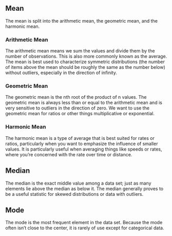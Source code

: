 ## Mean
The mean is split into the arithmetic mean, the geometric mean, and the harmonic mean.
### Arithmetic Mean
The arithmetic mean means we sum the values and divide them by the number of observations. This is also more commonly known as the average. The mean is best used to characterize symmetric distributions (the number of items above the mean should be roughly the same as the number below) without outliers, especially in the direction of infinity. 
### Geometric Mean
The geometric mean is the nth root of the product of n values. The geometric mean is always less than or equal to the arithmetic mean and is very sensitive to outliers in the direction of zero. We want to use the geometric mean for ratios or other things multiplicative or exponential.
### Harmonic Mean
The harmonic mean is a type of average that is best suited for rates or ratios, particularly when you want to emphasize the influence of smaller values. It is particularly useful when averaging things like speeds or rates, where you’re concerned with the rate over time or distance.
## Median
The median is the exact middle value among a data set; just as many elements lie above the median as below it. The median generally proves to be a useful statistic for skewed distributions or data with outliers.
## Mode
The mode is the most frequent element in the data set. Because the mode often isn’t close to the center, it is rarely of use except for categorical data.